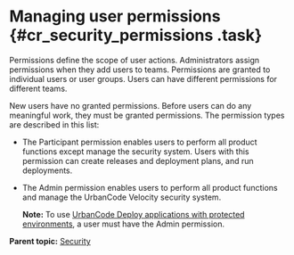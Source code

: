 # Managing user permissions {#cr_security_permissions .task}

Permissions define the scope of user actions. Administrators assign permissions when they add users to teams. Permissions are granted to individual users or user groups. Users can have different permissions for different teams.

New users have no granted permissions. Before users can do any meaningful work, they must be granted permissions. The permission types are described in this list:

-   The Participant permission enables users to perform all product functions except manage the security system. Users with this permission can create releases and deployment plans, and run deployments.
-   The Admin permission enables users to perform all product functions and manage the UrbanCode Velocity security system.

    **Note:** To use [UrbanCode Deploy applications with protected environments](cr_security_UCDteams.md#), a user must have the Admin permission.


**Parent topic:** [Security](../topics/c_node_security.md)

